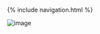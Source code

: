 {% include navigation.html %}

![image](https://user-images.githubusercontent.com/24465360/159078556-566860bb-6640-426e-a750-4f7a7c1ab9d0.png)
